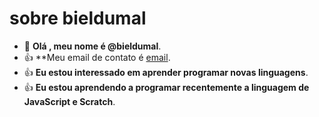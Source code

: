 # sobre bieldumal


- 👋 **Olá , meu nome é @bieldumal**.
- 👍 **Meu email de contato é [email](@lucaskelvin898@gmail.com**).
- 👍 **Eu estou interessado em aprender programar novas linguagens**.
- 👍 **Eu estou aprendendo a programar  recentemente a linguagem de JavaScript e Scratch**.


<!---
bieldumal/bieldumal is a ✨ special ✨ repository because its `README.md` (this file) appears on your GitHub profile.
You can click the Preview link to take a look at your changes.
--->
